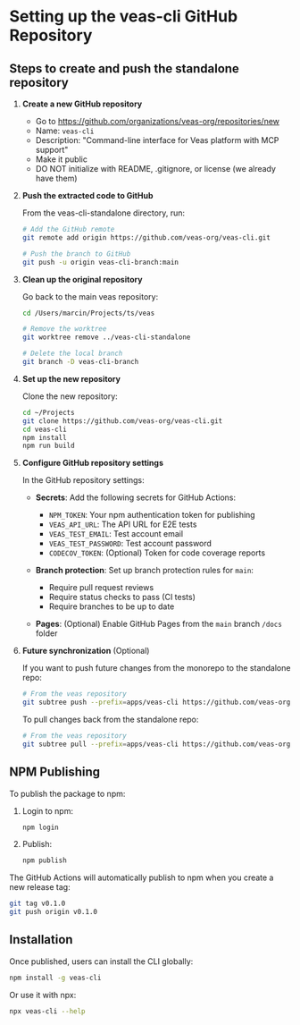 # Setting up the veas-cli GitHub Repository

## Steps to create and push the standalone repository

1. **Create a new GitHub repository**
   - Go to https://github.com/organizations/veas-org/repositories/new
   - Name: `veas-cli`
   - Description: "Command-line interface for Veas platform with MCP support"
   - Make it public
   - DO NOT initialize with README, .gitignore, or license (we already have them)

2. **Push the extracted code to GitHub**

   From the veas-cli-standalone directory, run:

   ```bash
   # Add the GitHub remote
   git remote add origin https://github.com/veas-org/veas-cli.git

   # Push the branch to GitHub
   git push -u origin veas-cli-branch:main
   ```

3. **Clean up the original repository**

   Go back to the main veas repository:

   ```bash
   cd /Users/marcin/Projects/ts/veas

   # Remove the worktree
   git worktree remove ../veas-cli-standalone

   # Delete the local branch
   git branch -D veas-cli-branch
   ```

4. **Set up the new repository**

   Clone the new repository:

   ```bash
   cd ~/Projects
   git clone https://github.com/veas-org/veas-cli.git
   cd veas-cli
   npm install
   npm run build
   ```

5. **Configure GitHub repository settings**

   In the GitHub repository settings:

   - **Secrets**: Add the following secrets for GitHub Actions:
     - `NPM_TOKEN`: Your npm authentication token for publishing
     - `VEAS_API_URL`: The API URL for E2E tests
     - `VEAS_TEST_EMAIL`: Test account email
     - `VEAS_TEST_PASSWORD`: Test account password
     - `CODECOV_TOKEN`: (Optional) Token for code coverage reports

   - **Branch protection**: Set up branch protection rules for `main`:
     - Require pull request reviews
     - Require status checks to pass (CI tests)
     - Require branches to be up to date

   - **Pages**: (Optional) Enable GitHub Pages from the `main` branch `/docs` folder

6. **Future synchronization** (Optional)

   If you want to push future changes from the monorepo to the standalone repo:

   ```bash
   # From the veas repository
   git subtree push --prefix=apps/veas-cli https://github.com/veas-org/veas-cli.git main
   ```

   To pull changes back from the standalone repo:

   ```bash
   # From the veas repository
   git subtree pull --prefix=apps/veas-cli https://github.com/veas-org/veas-cli.git main
   ```

## NPM Publishing

To publish the package to npm:

1. Login to npm:
   ```bash
   npm login
   ```

2. Publish:
   ```bash
   npm publish
   ```

The GitHub Actions will automatically publish to npm when you create a new release tag:

```bash
git tag v0.1.0
git push origin v0.1.0
```

## Installation

Once published, users can install the CLI globally:

```bash
npm install -g veas-cli
```

Or use it with npx:

```bash
npx veas-cli --help
```
